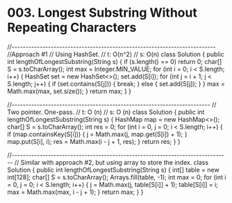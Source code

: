 # 003. Longest Substring Without Repeating Characters

//------------------------------------------------------------------------- //Approach \#1 // Using HashSet. // t: O\(n^2\) // s: O\(n\) class Solution { public int lengthOfLongestSubstring\(String s\) { if \(s.length\(\) == 0\) return 0; char\[\] S = s.toCharArray\(\); int max = Integer.MIN\_VALUE; for \(int i = 0; i &lt; S.length; i++\) { HashSet set = new HashSet&lt;&gt;\(\); set.add\(S\[i\]\); for \(int j = i + 1; j &lt; S.length; j++\) { if \(set.contains\(S\[j\]\)\) { break; } else { set.add\(S\[j\]\); } } max = Math.max\(max, set.size\(\)\); } return max; } }

//----------------------------------------------------------------------- // Two pointer. One-pass. // t: O \(n\) // s: O \(n\) class Solution { public int lengthOfLongestSubstring\(String s\) { HashMap map = new HashMap&lt;&gt;\(\); char\[\] S = s.toCharArray\(\); int res = 0; for \(int i = 0, j = 0; i &lt; S.length; i++\) { if \(map.containsKey\(S\[i\]\)\) { j = Math.max\(j, map.get\(S\[i\]\) + 1\); } map.put\(S\[i\], i\); res = Math.max\(i - j + 1, res\); } return res; } }

//------------------------------------------------------------------------------ // Similar with approach \#2, but using array to store the index. class Solution { public int lengthOfLongestSubstring\(String s\) { int\[\] table = new int\[128\]; char\[\] S = s.toCharArray\(\); Arrays.fill\(table, -1\); int max = 0; for \(int i = 0, j = 0; i &lt; S.length; i++\) { j = Math.max\(j, table\[S\[i\]\] + 1\); table\[S\[i\]\] = i; max = Math.max\(max, i - j + 1\); } return max; } }

